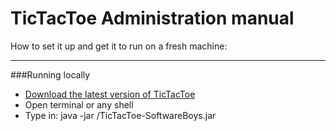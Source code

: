 # TicTacToe Administration manual

How to set it up and get it to run on a fresh machine:

***

###Running locally

* [Download the latest version of TicTacToe](https://drive.google.com/file/d/0B7fIyPSXmhkBYWI4a2Rod3VHRDg/view)
* Open terminal or any shell
* Type in: java -jar <pathOfDownloadFolder>/TicTacToe-SoftwareBoys.jar
